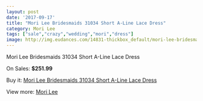```yaml
---
layout: post
date: '2017-09-17'
title: "Mori Lee Bridesmaids 31034 Short A-Line Lace Dress"
category: Mori Lee
tags: ["sale","crazy","wedding","mori","dress"]
image: http://img.eudances.com/14831-thickbox_default/mori-lee-bridesmaids-31034-short-a-line-lace-dress.jpg
---
```

Mori Lee Bridesmaids 31034 Short A-Line Lace Dress

On Sales: **$251.99**
<a href="https://www.eudances.com/en/mori-lee/4422-mori-lee-bridesmaids-31034-short-a-line-lace-dress.html"><amp-img layout="responsive" width="600" height="600" src="//img.eudances.com/14831-thickbox_default/mori-lee-bridesmaids-31034-short-a-line-lace-dress.jpg" alt="Mori Lee Bridesmaids 31034 Short A-Line Lace Dress 0" /></a>
<a href="https://www.eudances.com/en/mori-lee/4422-mori-lee-bridesmaids-31034-short-a-line-lace-dress.html"><amp-img layout="responsive" width="600" height="600" src="//img.eudances.com/14834-thickbox_default/mori-lee-bridesmaids-31034-short-a-line-lace-dress.jpg" alt="Mori Lee Bridesmaids 31034 Short A-Line Lace Dress 1" /></a>
<a href="https://www.eudances.com/en/mori-lee/4422-mori-lee-bridesmaids-31034-short-a-line-lace-dress.html"><amp-img layout="responsive" width="600" height="600" src="//img.eudances.com/14833-thickbox_default/mori-lee-bridesmaids-31034-short-a-line-lace-dress.jpg" alt="Mori Lee Bridesmaids 31034 Short A-Line Lace Dress 2" /></a>
<a href="https://www.eudances.com/en/mori-lee/4422-mori-lee-bridesmaids-31034-short-a-line-lace-dress.html"><amp-img layout="responsive" width="600" height="600" src="//img.eudances.com/14832-thickbox_default/mori-lee-bridesmaids-31034-short-a-line-lace-dress.jpg" alt="Mori Lee Bridesmaids 31034 Short A-Line Lace Dress 3" /></a>

Buy it: [Mori Lee Bridesmaids 31034 Short A-Line Lace Dress](https://www.eudances.com/en/mori-lee/4422-mori-lee-bridesmaids-31034-short-a-line-lace-dress.html "Mori Lee Bridesmaids 31034 Short A-Line Lace Dress")

View more: [Mori Lee](https://www.eudances.com/en/65-mori-lee "Mori Lee")